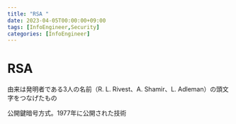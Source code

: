 ```yaml
---
title: "RSA "
date: 2023-04-05T00:00:00+09:00
tags: [InfoEngineer,Security]
categories: [InfoEngineer]
---
```

# RSA 

由来は発明者である3人の名前（R. L. Rivest、A. Shamir、L. Adleman）の頭文字をつなげたもの

公開鍵暗号方式。1977年に公開された技術